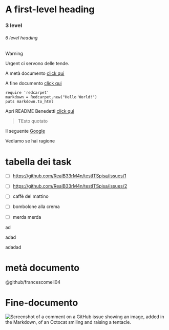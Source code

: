 # A first-level heading
### 3 level 
###### 6 level heading

> [!WARNING]
> Urgent ci servono delle tende.

<!-- probabilmente il corriere non ha nessun senzo dell'orientamento. -->

A metà documento [click qui](#tabella-dei-task)

A fine documento [click qui](#Fine-documento)

```
require 'redcarpet'
markdown = Redcarpet.new("Hello World!")
puts markdown.to_html
```


Apri README Benedetti [click qui](/Docs/README_Benedetti.MD)

> TEsto quotato

Il seguente [Google](https://www.google.com)

Vediamo se hai ragione

# tabella dei task

- [ ] https://github.com/RealB33rM4n/testITSpisa/issues/1
- [ ] https://github.com/RealB33rM4n/testITSpisa/issues/2
- [ ] caffè del mattino
- [ ] bombolone alla crema
- [ ] merda merda 



ad




adad





adadad









# metà documento



@github/francescomeli04




# Fine-documento

![Screenshot of a comment on a GitHub issue showing an image, added in the Markdown, of an Octocat smiling and raising a tentacle.](https://upload.wikimedia.org/wikipedia/it/1/1f/Quake-Screenshot.jpg)
